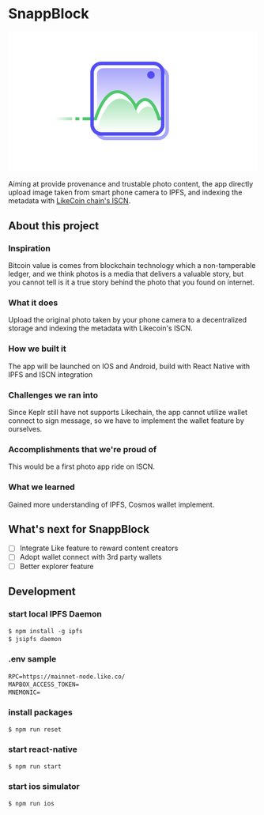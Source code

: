 # SnappBlock

![Snappblock](/snappblock.png)

Aiming at provide provenance and trustable photo content, the app directly upload image taken from smart phone camera to IPFS, and indexing the metadata with [LikeCoin chain's ISCN](https://docs.like.co/developer/international-standard-content-number-iscn).

## About this project

### Inspiration

Bitcoin value is comes from blockchain technology which a non-tamperable ledger, and we think photos is a media that delivers a valuable story, but you cannot tell is it a true story behind the photo that you found on internet.

### What it does

Upload the original photo taken by your phone camera to a decentralized storage and indexing the metadata with Likecoin's ISCN.

### How we built it

The app will be launched on IOS and Android, build with React Native with IPFS and ISCN integration

### Challenges we ran into

Since Keplr still have not supports Likechain, the app cannot utilize wallet connect to sign message, so we have to implement the wallet feature by ourselves.

### Accomplishments that we're proud of

This would be a first photo app ride on ISCN.

### What we learned

Gained more understanding of IPFS, Cosmos wallet implement.

## What's next for SnappBlock

- [ ] Integrate Like feature to reward content creators
- [ ] Adopt wallet connect with 3rd party wallets
- [ ] Better explorer feature

## Development

### start local IPFS Daemon

```
$ npm install -g ipfs
$ jsipfs daemon
```

### .env sample

```
RPC=https://mainnet-node.like.co/
MAPBOX_ACCESS_TOKEN=
MNEMONIC=
```

### install packages

```
$ npm run reset
```

### start react-native

```
$ npm run start
```

### start ios simulator

```
$ npm run ios
```
